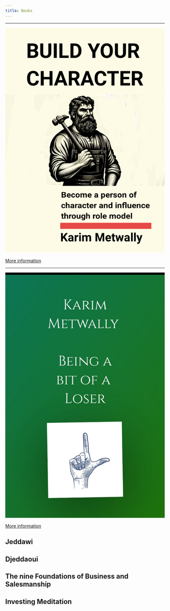 ```yaml
---
title: Books 
---
```


---

![sketch1701294035155](/sketch1701294035155.jpg)

[More information](/books/build.md)

---

![bitloser](/bitloser.jpg)


[More information](/books/build.md)

## Jeddawi


## Djeddaoui


## The nine Foundations of Business and Salesmanship


## Investing Meditation